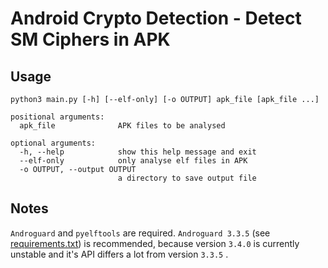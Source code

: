 # Android Crypto Detection - Detect SM Ciphers in APK

## Usage

```
python3 main.py [-h] [--elf-only] [-o OUTPUT] apk_file [apk_file ...]

positional arguments:
  apk_file              APK files to be analysed

optional arguments:
  -h, --help            show this help message and exit
  --elf-only            only analyse elf files in APK
  -o OUTPUT, --output OUTPUT
                        a directory to save output file
```

## Notes

`Androguard` and `pyelftools` are required. `Androguard 3.3.5` (see [requirements.txt](./requirements.txt)) is recommended, because version `3.4.0` is currently unstable and it's API differs a lot from version `3.3.5` . 